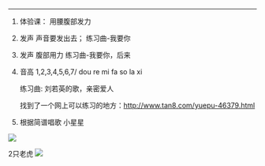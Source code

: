 ----------
1. 体验课： 用腰腹部发力
2. 发声
    声音要发出去；
    练习曲-我要你
3. 发声
    腹部用力
    练习曲-我要你，后来
4. 音高
   1,2,3,4,5,6,7/ dou re mi fa so la xi 
   
   练习曲: 刘若英的歌，亲密爱人
   
   找到了一个网上可以练习的地方：http://www.tan8.com/yuepu-46379.html

5. 根据简谱唱歌
小星星
   
![](http://s6.sinaimg.cn/bmiddle/41888e75t87bc55a95cf5&690)

2只老虎
![](https://i01picsos.sogoucdn.com/293b1e532a350c67)
